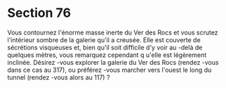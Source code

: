 # Section 76

Vous contournez l'énorme masse inerte du Ver des Rocs et vous scrutez l'intérieur
sombre de la galerie qu'il a creusée. Elle est couverte de sécrétions visqueuses et, bien
qu'il soit difficile d'y voir au -delà de quelques mètres, vous remarquez cependant q u'elle
est légèrement inclinée. Désirez -vous explorer la galerie du Ver des Rocs (rendez -vous
dans ce cas au 317), ou préférez -vous marcher vers l'ouest le long du tunnel (rendez -vous
alors au 117) ?